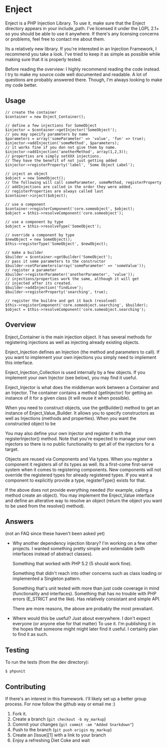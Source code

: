 Enject
======

Enject is a PHP Injection Library. To use it, make sure that the Enject 
directory appears in your include_path. I've licensed it under the LGPL
2.1+ so you should be able to use it anywhere. If there's any licensing 
concerns or problems, feel free to contact me about them. 

Its a relatively new library. If you're interested in an Injection Framework, I 
recommend you take a look. I've tried to keep it as simple as possible while 
making sure that it is properly tested.

Before reading the overview: I highly recommend reading the code instead. I
try to make my source code well documented and readable. A lot of questions
are probably answered there. Though, I'm always looking to make my code better.

Usage
-----

	// create the container
	$container = new Enject_Container();

	// define a few injections for SomeObject
	$injector = $container->getInjector('SomeObject');
	// you may specify parameters by name
	$parameters = array('someParameter' => 'value', 'fun' => true);
	$injector->addInjection('someMethod', $parameters);
	// it works fine if you don not give them by name.
	$injector->addInjection('anotherMethod', array(1,2,3));
	// properties are simply setXXX injections. 
	// They have the benefit of not just getting added
	$injector->registerProperty('label', 'Some Object Label');

	// inject an object
	$object = new SomeObject();
	// the following will call someParameter, someMethod, registerProperty 
	// addInjections are called in the order they were added.
	// registerProperties are always called last
	$container->inject($object);

	// use a component
	$container->registerComponent('core.someobject', $object);
	$object = $this->resolveComponent('core.someobject');

	// use a component by type
	$object = $this->resolveType('SomeObject');

	// override a component by type
	$newObject = new SomeObject();
	$this->registerType('SomeObject', $newObject);

	// make a builder
	$builder = $container->getBuilder('SomeObject');
	// pass it some parameters to the constructor
	$builder->setParameters(array('someParameter' => 'someValue'));
	// register a parameter
	$builder->registerParameter('anotherParameter', 'value'));
	// injections/properties work the same, although it will get
	// injected after its created.
	$builder->addInjection('findLove');
	$builder->registerProperty('searching', true);

	// register the buildre and get it back (resolved)
	$this->registerComponent('core.someobject.searching', $builder);
	$object = $this->resolveComponent('core.someobject.searching');

Overview
--------

Enject_Container is the main injection object. It has several methods for 
registering injections as well as injecting already existing objects.

Enject_Injection defines an Injection (the method and parameters to call).
If you want to implement your own injections you simply need to implement
this interface.

Enject_Injection_Collection is used internally by a few objects. If you
implement your own Injector (see below), you may find it useful.

Enject_Injector is what does the middleman work between a Container and an 
Injector. The container contains a method (getInjector) for getting an 
instance of it for a given class (it will reuse it when possible).

When you need to construct objects, use the getBuilder() method to get an
instance of Enject_Value_Builder. It allows you to specify constructors
as well as Injections (methods and properties). When you want the constructed
object to be

You may also define your own Injector and register it with the
registerInjector() method. Note that you're expected to manage your own
injectors so there is no public functionality to get all of the injectors for
a target.

Objects are reused via Components and Via types. When you register a component
it registers all of its types as well. Its a first-come first-serve system
when it comes to registering components. New components will not override the
registered types for already registered types. If you want a component to 
explicitly provide a type, registerType() exists for that.

If the above does not provide everything needed (for example, calling a method
create an object). You may implement the Enject_Value interface and define
an alterative way to resolve an object (return the object you want to be used 
from the resolve() method).

Answers
-------
(not an FAQ since these haven't been asked yet)
 - Why another dependency injection library?
	I'm working on a few other projects. I wanted something pretty simple
	and extendable (with interfaces instead of abstract classes). 
	
	Something that worked with PHP 5.2 (5 should work fine).

	Something that didn't reach into other concerns such as class loading
	or implemented a Singleton pattern. 

	Something that's unit tested with more than just code coverage in mind
	(functionality and interfaces). Something that has no trouble with
	 PHP errors (E_STRICT and the like). Has relatively consistant and 
	simple API. 

	There are more reasons, the above are probably the most prevaliant.

 - Where would this be useful?
	Just about everywhere. I don't expect everyone (or anyone else for that 
	matter) To use it. I'm publishing it in the hopes that someone might 
	might later find it useful. I certainly plan to find it as such.

Testing
-------

To run the tests (from the dev directory):

    $ phpunit

Contributing
------------

If there's an interest in this framework. I'll likely set up a
better group process. For now follow the github way or email me :)

1. Fork it.
2. Create a branch (`git checkout -b my_markup`)
3. Commit your changes (`git commit -am "Added Snarkdown"`)
4. Push to the branch (`git push origin my_markup`)
5. Create an [Issue][1] with a link to your branch
6. Enjoy a refreshing Diet Coke and wait

